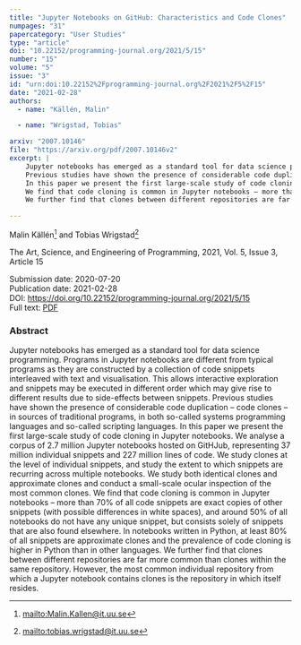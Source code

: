 ```yaml
---
title: "Jupyter Notebooks on GitHub: Characteristics and Code Clones"
numpages: "31"
papercategory: "User Studies"
type: "article"
doi: "10.22152/programming-journal.org/2021/5/15"
number: "15"
volume: "5"
issue: "3"
id: "urn:doi:10.22152%2Fprogramming-journal.org%2F2021%2F5%2F15"
date: "2021-02-28"
authors: 
  - name: "Källén, Malin"

  - name: "Wrigstad, Tobias"

arxiv: "2007.10146"
file: "https://arxiv.org/pdf/2007.10146v2"
excerpt: |
    Jupyter notebooks has emerged as a standard tool for data science programming. Programs in Jupyter notebooks are different from typical programs as they are constructed by a collection of code snippets interleaved with text and visualisation. This allows interactive exploration and snippets may be executed in different order which may give rise to different results due to side-effects between snippets.
    Previous studies have shown the presence of considerable code duplication – code clones – in sources of traditional programs, in both so-called systems programming languages and so-called scripting languages.
    In this paper we present the first large-scale study of code cloning in Jupyter notebooks. We analyse a corpus of 2.7 million Jupyter notebooks hosted on GitHJub, representing 37 million individual snippets and 227 million lines of code. We study clones at the level of individual snippets, and study the extent to which snippets are recurring across multiple notebooks. We study both identical clones and approximate clones and conduct a small-scale ocular inspection of the most common clones.
    We find that code cloning is common in Jupyter notebooks – more than 70% of all code snippets are exact copies of other snippets (with possible differences in white spaces), and around 50% of all notebooks do not have any unique snippet, but consists solely of snippets that are also found elsewhere. In notebooks written in Python, at least 80% of all snippets are approximate clones and the prevalence of code cloning is higher in Python than in other languages.
    We further find that clones between different repositories are far more common than clones within the same repository. However, the most common individual repository from which a Jupyter notebook contains clones is the repository in which itself resides.

---
```

Malin Källén[^1] and Tobias Wrigstad[^2]

The Art, Science, and Engineering of Programming, 2021, Vol. 5, Issue 3, Article 15

Submission date: 2020-07-20  
Publication date: 2021-02-28  
DOI: <https://doi.org/10.22152/programming-journal.org/2021/5/15>  
Full text: [PDF](https://arxiv.org/pdf/2007.10146v2)  


### Abstract

Jupyter notebooks has emerged as a standard tool for data science programming. Programs in Jupyter notebooks are different from typical programs as they are constructed by a collection of code snippets interleaved with text and visualisation. This allows interactive exploration and snippets may be executed in different order which may give rise to different results due to side-effects between snippets.
Previous studies have shown the presence of considerable code duplication – code clones – in sources of traditional programs, in both so-called systems programming languages and so-called scripting languages.
In this paper we present the first large-scale study of code cloning in Jupyter notebooks. We analyse a corpus of 2.7 million Jupyter notebooks hosted on GitHJub, representing 37 million individual snippets and 227 million lines of code. We study clones at the level of individual snippets, and study the extent to which snippets are recurring across multiple notebooks. We study both identical clones and approximate clones and conduct a small-scale ocular inspection of the most common clones.
We find that code cloning is common in Jupyter notebooks – more than 70% of all code snippets are exact copies of other snippets (with possible differences in white spaces), and around 50% of all notebooks do not have any unique snippet, but consists solely of snippets that are also found elsewhere. In notebooks written in Python, at least 80% of all snippets are approximate clones and the prevalence of code cloning is higher in Python than in other languages.
We further find that clones between different repositories are far more common than clones within the same repository. However, the most common individual repository from which a Jupyter notebook contains clones is the repository in which itself resides.


[^1]: <mailto:Malin.Kallen@it.uu.se>
[^2]: <mailto:tobias.wrigstad@it.uu.se>
